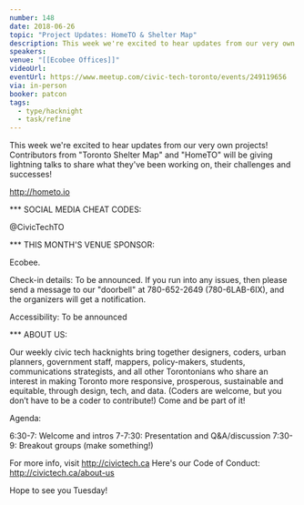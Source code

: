 ```yaml
---
number: 148
date: 2018-06-26
topic: "Project Updates: HomeTO & Shelter Map"
description: This week we're excited to hear updates from our very own projects! Contributors from ‘Toronto Shelter Map’ and ’HomeTO‘ will be giving lightning talks to share what they've been working on, their challenges and successes!
speakers: 
venue: "[[Ecobee Offices]]"
videoUrl: 
eventUrl: https://www.meetup.com/civic-tech-toronto/events/249119656
via: in-person
booker: patcon
tags:
  - type/hacknight
  - task/refine
---
```


This week we're excited to hear updates from our very own projects! Contributors from "Toronto Shelter Map" and "HomeTO" will be giving lightning talks to share what they've been working on, their challenges and successes!

http://hometo.io

*** SOCIAL MEDIA CHEAT CODES:

@CivicTechTO 

*** THIS MONTH'S VENUE SPONSOR:

Ecobee.

Check-in details: To be announced. If you run into any issues, then please send a message to our "doorbell" at 780-652-2649 (780-6LAB-6IX), and the organizers will get a notification.

Accessibility: To be announced

*** ABOUT US:

Our weekly civic tech hacknights bring together designers, coders, urban planners, government staff, mappers, policy-makers, students, communications strategists, and all other Torontonians who share an interest in making Toronto more responsive, prosperous, sustainable and equitable, through design, tech, and data. (Coders are welcome, but you don’t have to be a coder to contribute!) Come and be part of it!

Agenda:

6:30-7: Welcome and intros
7-7:30: Presentation and Q&A/discussion
7:30-9: Breakout groups (make something!)

For more info, visit http://civictech.ca
Here's our Code of Conduct: http://civictech.ca/about-us

Hope to see you Tuesday!
